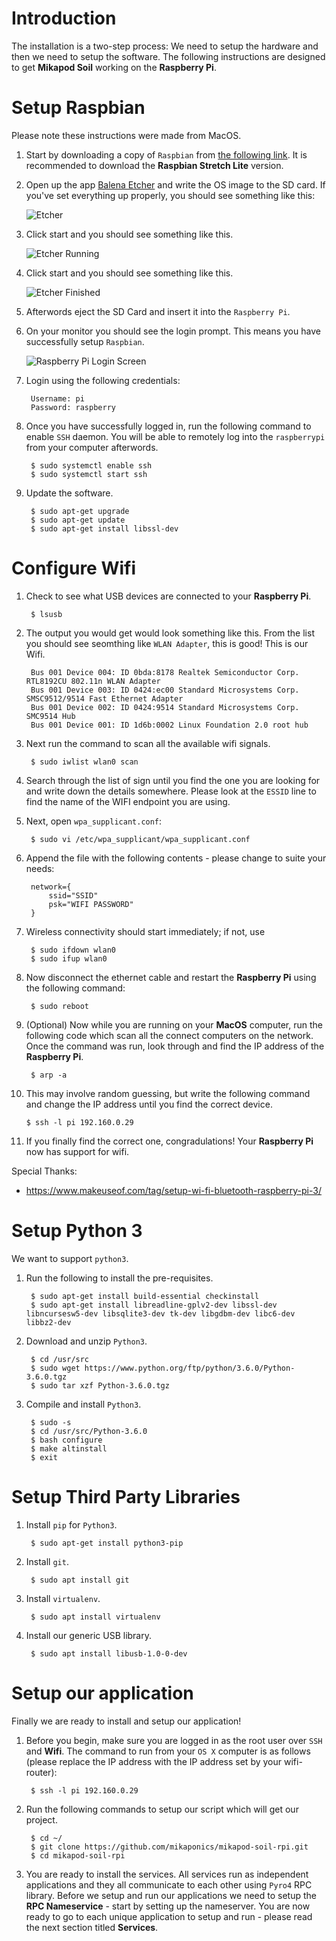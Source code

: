 # Introduction

The installation is a two-step process: We need to setup the hardware and then we need to setup the software. The following instructions are designed to get **Mikapod Soil** working on the **Raspberry Pi**.

# Setup Raspbian
Please note these instructions were made from MacOS.

1. Start by downloading a copy of ``Raspbian`` from [the following link](https://www.raspberrypi.org/downloads/raspbian/). It is recommended to download the **Raspbian Stretch Lite** version.

2. Open up the app [Balena Etcher](https://www.balena.io/etcher/?ref=etcher_footer) and write the OS image to the SD card. If you've set everything up properly, you should see something like this:

    ![Etcher](../img/hardware/devops_1_1_etcher_ready.png)

3. Click start and you should see something like this.

    ![Etcher Running](../img/hardware/devops_1_2_etcher_running.png)

4. Click start and you should see something like this.

    ![Etcher Finished](../img/hardware/devops_1_3_etcher_finished.png)

5. Afterwords eject the SD Card and insert it into the ``Raspberry Pi``.

6. On your monitor you should see the login prompt. This means you have successfully setup ``Raspbian``.

    ![Raspberry Pi Login Screen](../img/hardware/devops_1_5_login.jpeg)

7. Login using the following credentials:

        Username: pi
        Password: raspberry

8. Once you have successfully logged in, run the following command to enable ``SSH`` daemon. You will be able to remotely log into the ``raspberrypi`` from your computer afterwords.

        $ sudo systemctl enable ssh
        $ sudo systemctl start ssh

9. Update the software.

        $ sudo apt-get upgrade
        $ sudo apt-get update
        $ sudo apt-get install libssl-dev


# Configure Wifi

1. Check to see what USB devices are connected to your **Raspberry Pi**.

        $ lsusb

2. The output you would get would look something like this. From the list you should see seomthing like ``WLAN Adapter``, this is good! This is our Wifi.

        Bus 001 Device 004: ID 0bda:8178 Realtek Semiconductor Corp. RTL8192CU 802.11n WLAN Adapter
        Bus 001 Device 003: ID 0424:ec00 Standard Microsystems Corp. SMSC9512/9514 Fast Ethernet Adapter
        Bus 001 Device 002: ID 0424:9514 Standard Microsystems Corp. SMC9514 Hub
        Bus 001 Device 001: ID 1d6b:0002 Linux Foundation 2.0 root hub

3. Next run the command to scan all the available wifi signals.

        $ sudo iwlist wlan0 scan

4. Search through the list of sign until you find the one you are looking for and write down the details somewhere. Please look at the ``ESSID`` line to find the name of the WIFI endpoint you are using.

5. Next, open ``wpa_supplicant.conf``:

        $ sudo vi /etc/wpa_supplicant/wpa_supplicant.conf

6. Append the file with the following contents - please change to suite your needs:

        network={
            ssid="SSID"
            psk="WIFI PASSWORD"
        }

7. Wireless connectivity should start immediately; if not, use

        $ sudo ifdown wlan0
        $ sudo ifup wlan0

8. Now disconnect the ethernet cable and restart the **Raspberry Pi** using the following command:

        $ sudo reboot

9. (Optional) Now while you are running on your **MacOS** computer, run the following code which scan all the connect computers on the network. Once the command was run, look through and find the IP address of the **Raspberry Pi**.

        $ arp -a

10. This may involve random guessing, but write the following command and change the IP address until you find the correct device.

        $ ssh -l pi 192.160.0.29

11. If you finally find the correct one, congradulations! Your **Raspberry Pi** now has support for wifi.

Special Thanks:

* https://www.makeuseof.com/tag/setup-wi-fi-bluetooth-raspberry-pi-3/


# Setup Python 3
We want to support ``python3``.

1. Run the following to install the pre-requisites.

        $ sudo apt-get install build-essential checkinstall
        $ sudo apt-get install libreadline-gplv2-dev libssl-dev libncursesw5-dev libsqlite3-dev tk-dev libgdbm-dev libc6-dev libbz2-dev

2. Download and unzip ``Python3``.

        $ cd /usr/src
        $ sudo wget https://www.python.org/ftp/python/3.6.0/Python-3.6.0.tgz
        $ sudo tar xzf Python-3.6.0.tgz

3. Compile and install ``Python3``.

        $ sudo -s
        $ cd /usr/src/Python-3.6.0
        $ bash configure
        $ make altinstall
        $ exit

# Setup Third Party Libraries

1. Install ``pip`` for ``Python3``.

        $ sudo apt-get install python3-pip

2. Install ``git``.

        $ sudo apt install git

3. Install ``virtualenv``.

        $ sudo apt install virtualenv

4. Install our generic USB library.

        $ sudo apt install libusb-1.0-0-dev

# Setup our application
Finally we are ready to install and setup our application!


1. Before you begin, make sure you are logged in as the root user over ``SSH`` and **Wifi**. The command to run from your ``OS X`` computer is as follows (please replace the IP address with the IP address set by your wifi-router):

        $ ssh -l pi 192.160.0.29

2. Run the following commands to setup our script which will get our project.

        $ cd ~/
        $ git clone https://github.com/mikaponics/mikapod-soil-rpi.git
        $ cd mikapod-soil-rpi

3. You are ready to install the services. All services run as independent applications and they all communicate to each other using `Pyro4` RPC library. Before we setup and run our applications we need to setup the **RPC Nameservice** - start by setting up the nameserver. You are now ready to go to each unique application to setup and run - please read the next section titled **Services**.
